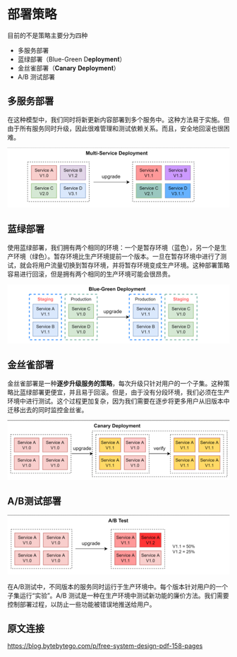 # 部署策略

目前的不是策略主要分为四种

- 多服务部署
- 蓝绿部署（Blue-Green D𝐞𝐩𝐥𝐨𝐲𝐦𝐞𝐧𝐭）
- 金丝雀部署（𝐂𝐚𝐧𝐚𝐫𝐲 𝐃𝐞𝐩𝐥𝐨𝐲𝐦𝐞𝐧𝐭）
- A/B 测试部署

## 多服务部署

在这种模型中，我们同时将新更新内容部署到多个服务中。这种方法易于实施。但由于所有服务同时升级，因此很难管理和测试依赖关系。而且，安全地回滚也很困难。

![](./asserts/multi-service-deployment.jpg)

## 蓝绿部署

使用蓝绿部署，我们拥有两个相同的环境：一个是暂存环境（蓝色），另一个是生产环境（绿色）。暂存环境比生产环境提前一个版本。一旦在暂存环境中进行了测试，就会将用户流量切换到暂存环境，并将暂存环境变成生产环境。这种部署策略容易进行回滚，但是拥有两个相同的生产环境可能会很昂贵。

![](./asserts/blue-green-deployment.jpg)

## 金丝雀部署

金丝雀部署是一种**逐步升级服务的策略**，每次升级只针对用户的一个子集。这种策略比蓝绿部署更便宜，并且易于回滚。但是，由于没有分段环境，我们必须在生产环境中进行测试。这个过程更加复杂，因为我们需要在逐步将更多用户从旧版本中迁移出去的同时监控金丝雀。

![](./asserts/canary-deployment.jpg)

## A/B测试部署

![](./asserts/A-BTest-deployment.jpg)

在A/B测试中，不同版本的服务同时运行于生产环境中。每个版本针对用户的一个子集运行“实验”。A/B 测试是一种在生产环境中测试新功能的廉价方法。我们需要控制部署过程，以防止一些功能被错误地推送给用户。



## 原文连接

https://blog.bytebytego.com/p/free-system-design-pdf-158-pages



